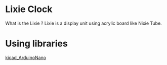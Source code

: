 # Lixie Clock
What is the Lixie ?
Lixie is a display unit using acrylic board like Nixie Tube.

# Using libraries
[kicad_ArduinoNano](https://github.com/kiwichrish/kicad_ArduinoNano)
